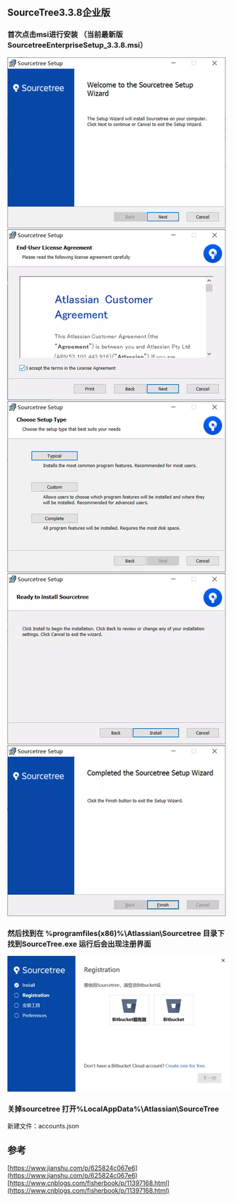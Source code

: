 ## SourceTree3.3.8企业版

### 首次点击msi进行安装 （当前最新版SourcetreeEnterpriseSetup\_3.3.8.msi）
![](/static/image/16496299-cd7cb57ba43ac72c.webp)
![](/static/image/16496299-6798c28cc45930b3.webp)
![](/static/image/16496299-a7378f6cbe703f9b.webp)
![](/static/image/16496299-87506f3ae3cb1b25.webp)
![](/static/image/16496299-cf9c5eb5cb53fb5f.webp)
### 然后找到在 %programfiles(x86)%\Atlassian\Sourcetree 目录下找到SourceTree.exe 运行后会出现注册界面
![](/static/image/16496299-f943b4b3c51db332.webp)
### 关掉sourcetree 打开%LocalAppData%\Atlassian\SourceTree
新建文件：accounts.json



## 参考
[https://www.jianshu.com/p/625824c067e6](https://www.jianshu.com/p/625824c067e6)
[https://www.cnblogs.com/fisherbook/p/11397168.html](https://www.cnblogs.com/fisherbook/p/11397168.html)

